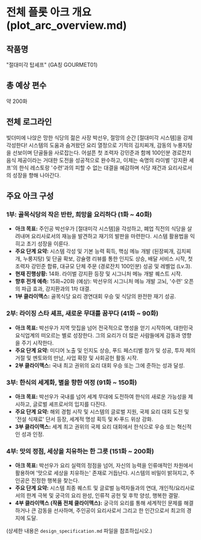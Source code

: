 # 전체 플롯 아크 개요 (plot_arc_overview.md)

## 작품명
"절대미각 탑셰프" (GA칭 GOURMET01)

## 총 예상 편수
약 200화

## 전체 로그라인
빚더미에 나앉은 망한 식당의 젊은 사장 박선우, 절망의 순간 [절대미각 시스템]을 강제 각성한다! 시스템의 도움과 숨겨왔던 요리 열정으로 기적의 김치찌개, 감동의 누룽지탕을 선보이며 단골들을 사로잡는다. 어설픈 첫 조력자 강민준과 함께 100인분 경로잔치 음식 제공이라는 거대한 도전을 성공적으로 완수하고, 이제는 숙명의 라이벌 '강지환 셰프'의 한식 레스토랑 '수련'과의 피할 수 없는 대결을 예감하며 식당 재건과 요리사로서의 성장을 향해 나아간다.

## 주요 아크 구성

### 1부: 골목식당의 작은 반란, 희망을 요리하다 (1화 ~ 40화)
- **아크 목표:** 주인공 박선우가 [절대미각 시스템]을 각성하고, 폐업 직전의 식당을 살려내며 요리사로서의 재능을 발견하고 재기의 발판을 마련한다. 시스템 활용법을 익히고 초기 성장을 이룬다.
- **주요 단계 요약:** 시스템 각성 및 기본 능력 획득, 핵심 메뉴 개발 (된장찌개, 김치찌개, 누룽지탕) 및 단골 확보, 강슐랭 리뷰를 통한 인지도 상승, 배달 서비스 시작, 첫 조력자 강민준 합류, 대규모 단체 주문 (경로잔치 100인분) 성공 및 레벨업 (Lv.3).
- **현재 진행상황:** 14화. 라이벌 강지환 등장 및 시그니처 메뉴 개발 퀘스트 시작.
- **향후 전개 예측:** 15화~20화 (예상): 박선우의 시그니처 메뉴 개발 고뇌, '수련' 오픈의 파급 효과, 강지환과의 1차 대결.
- **1부 클라이맥스:** 골목식당 요리 경연대회 우승 및 식당의 완전한 재기 성공.

### 2부: 라이징 스타 셰프, 새로운 무대를 꿈꾸다 (41화 ~ 90화)
- **아크 목표:** 박선우가 지역 맛집을 넘어 전국적으로 명성을 얻기 시작하며, 대한민국 요식업계의 떠오르는 별로 성장한다. 그의 요리가 더 많은 사람들에게 감동과 영향을 주기 시작한다.
- **주요 단계 요약:** 미디어 노출 및 인지도 상승, 푸드 페스티벌 참가 및 성공, 투자 제의 거절 및 멘토와의 만남, 사업 확장 및 사회공헌 활동 시작.
- **2부 클라이맥스:** 국내 최고 권위의 요리 대회 우승 또는 그에 준하는 성과 달성.

### 3부: 한식의 세계화, 별을 향한 여정 (91화 ~ 150화)
- **아크 목표:** 박선우가 국내를 넘어 세계 무대에 도전하여 한식의 새로운 가능성을 제시하고, 글로벌 셰프로서의 입지를 다진다.
- **주요 단계 요약:** 해외 경험 시작 및 시스템의 글로벌 지원, 국제 요리 대회 도전 및 '전설 식재료' 단서 등장, 세계적 명성 획득 및 K-푸드 위상 강화.
- **3부 클라이맥스:** 세계 최고 권위의 국제 요리 대회에서 한식으로 우승 또는 혁신적인 성과 인정.

### 4부: 맛의 정점, 세상을 치유하는 한 그릇 (151화 ~ 200화)
- **아크 목표:** 박선우가 요리 실력의 정점을 넘어, 자신의 능력을 인류애적인 차원에서 활용하며 '맛으로 세상을 치유하는' 존재로 거듭난다. 시스템의 비밀이 밝혀지고, 주인공은 진정한 행복을 찾는다.
- **주요 단계 요약:** 시스템 최종 퀘스트 및 글로벌 능력자들과의 연대, 개인적/요리사로서의 한계 극복 및 궁극의 요리 완성, 인류적 공헌 및 후학 양성, 행복한 결말.
- **4부 클라이맥스 (작품 전체 클라이맥스):** 궁극의 요리를 통해 세계적인 문제를 해결하거나 큰 감동을 선사하며, 주인공이 요리사로서 그리고 한 인간으로서 최고의 경지에 도달.

(상세한 내용은 `design_specification.md` 파일을 참조하십시오.)